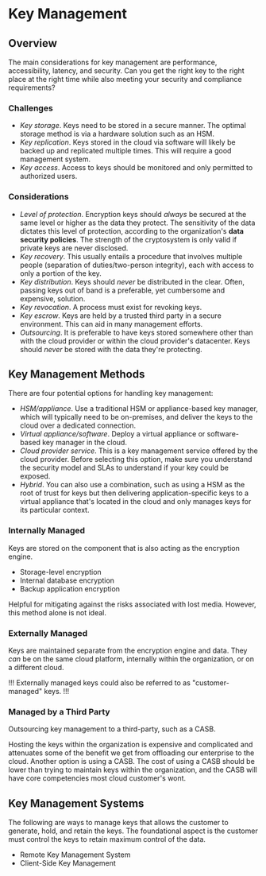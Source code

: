 # Key Management

## Overview

The main considerations for key management are performance, accessibility, latency, and security. Can you get the right key to the right place at the right time while also meeting your security and compliance requirements?

### Challenges

- *Key storage*. Keys need to be stored in a secure manner. The optimal storage method is via a hardware solution such as an HSM.
- *Key replication*. Keys stored in the cloud via software will likely be backed up and replicated multiple times. This will require a good management system.
- *Key access*. Access to keys should be monitored and only permitted to authorized users.

### Considerations

- *Level of protection*. Encryption keys should *always* be secured at the same level or higher as the data they protect. The sensitivity of the data dictates this level of protection, according to the organization's **data security policies**. The strength of the cryptosystem is only valid if private keys are never disclosed.
- *Key recovery*. This usually entails a procedure that involves multiple people \(separation of duties/two-person integrity\), each with access to only a portion of the key.
- *Key distribution*. Keys should *never* be distributed in the clear. Often, passing keys out of band is a preferable, yet cumbersome and expensive, solution. 
- *Key revocation*. A process must exist for revoking keys.
- *Key escrow*. Keys are held by a trusted third party in a secure environment. This can aid in many management efforts.
- *Outsourcing*. It is preferable to have keys stored somewhere other than with the cloud provider or within the cloud provider's datacenter. Keys should *never* be stored with the data they're protecting.

## Key Management Methods

There are four potential options for handling key management:

- *HSM/appliance*. Use a traditional HSM or appliance-based key manager, which will typically need to be on-premises, and deliver the keys to the cloud over a dedicated connection.
- *Virtual appliance/software*. Deploy a virtual appliance or software-based key manager in the cloud.
- *Cloud provider service*. This is a key management service offered by the cloud provider. Before selecting this option, make sure you understand the security model and SLAs to understand if your key could be exposed.
- *Hybrid*. You can also use a combination, such as using a HSM as the root of trust for keys but then delivering application-specific keys to a virtual appliance that's located in the cloud and only manages keys for its particular context.

### Internally Managed

Keys are stored on the component that is also acting as the encryption engine.

- Storage-level encryption
- Internal database encryption
- Backup application encryption

Helpful for mitigating against the risks associated with lost media. However, this method alone is not ideal.

### Externally Managed

Keys are maintained separate from the encryption engine and data. They *can* be on the same cloud platform, internally within the organization, or on a different cloud.

!!!
Externally managed keys could also be referred to as "customer-managed" keys.
!!!

### Managed by a Third Party

Outsourcing key management to a third-party, such as a CASB.

Hosting the keys within the organization is expensive and complicated and attenuates some of the benefit we get from offloading our enterprise to the cloud. Another option is using a CASB. The cost of using a CASB should be lower than trying to maintain keys within the organization, and the CASB will have core competencies most cloud customer's wont.

## Key Management Systems

The following are ways to manage keys that allows the customer to generate, hold, and retain the keys. The foundational aspect is the customer must control the keys to retain maximum control of the data.

- Remote Key Management System
- Client-Side Key Management

